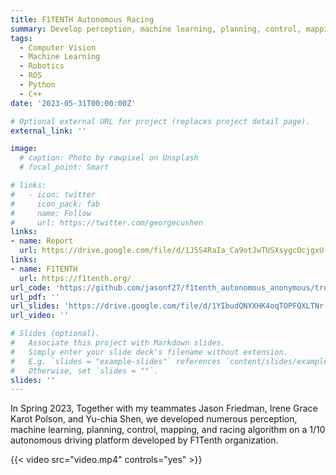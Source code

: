 ```yaml
---
title: F1TENTH Autonomous Racing
summary: Develop perception, machine learning, planning, control, mapping, and racing algorithm on a 1/10 autonomous driving platform.
tags:
  - Computer Vision
  - Machine Learning
  - Robotics
  - ROS
  - Python
  - C++
date: '2023-05-31T00:00:00Z'

# Optional external URL for project (replaces project detail page).
external_link: ''

image:
  # caption: Photo by rawpixel on Unsplash
  # focal_point: Smart

# links:
#   - icon: twitter
#     icon_pack: fab
#     name: Follow
#     url: https://twitter.com/georgecushen
links:
- name: Report
  url: https://drive.google.com/file/d/1J5S4RaIa_Ca9otJwTUSXsygcOcjgxU-f/view?usp=sharing
links:
- name: F1TENTH
  url: https://f1tenth.org/
url_code: 'https://github.com/jasonf27/f1tenth_autonomous_anonymous/tree/main'
url_pdf: ''
url_slides: 'https://drive.google.com/file/d/1YIbudQNYXHK4oqTOPFQXLTNr-7-X14IX/view?usp=sharing'
url_video: ''

# Slides (optional).
#   Associate this project with Markdown slides.
#   Simply enter your slide deck's filename without extension.
#   E.g. `slides = "example-slides"` references `content/slides/example-slides.md`.
#   Otherwise, set `slides = ""`.
slides: ''
---
```


In Spring 2023, Together with my teammates Jason Friedman, Irene Grace Karot Polson, and Yu-chia Shen, we developed numerous perception, machine learning, planning, control, mapping, and racing algorithm on a 1/10 autonomous driving platform developed by F1Tenth organization.

{{< video src="video.mp4" controls="yes" >}}
